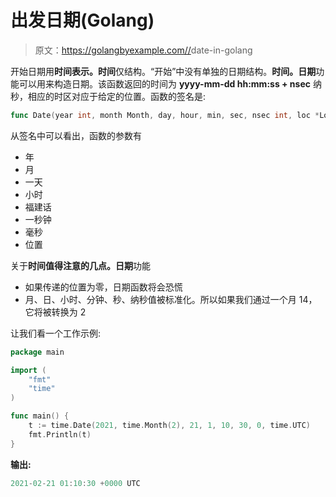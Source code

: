 # 出发日期(Golang)

> 原文：<https://golangbyexample.com//>date-in-golang

开始日期用**时间表示。时间**仅结构。“开始”中没有单独的日期结构。**时间。日期**功能可以用来构造日期。该函数返回的时间为 **yyyy-mm-dd hh:mm:ss + nsec** 纳秒，相应的时区对应于给定的位置。函数的签名是:

```go
func Date(year int, month Month, day, hour, min, sec, nsec int, loc *Location) Time
```

从签名中可以看出，函数的参数有

*   年
*   月
*   一天
*   小时
*   福建话
*   一秒钟
*   毫秒
*   位置

关于**时间值得注意的几点。日期**功能

*   如果传递的位置为零，日期函数将会恐慌
*   月、日、小时、分钟、秒、纳秒值被标准化。所以如果我们通过一个月 14，它将被转换为 2

让我们看一个工作示例:

```go
package main

import (
    "fmt"
    "time"
)

func main() {
    t := time.Date(2021, time.Month(2), 21, 1, 10, 30, 0, time.UTC)
    fmt.Println(t)
}
```

**输出:**

```go
2021-02-21 01:10:30 +0000 UTC
```